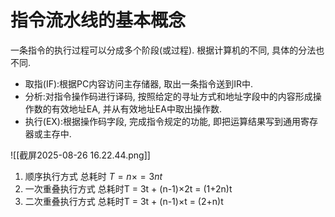 # 指令流水线的基本概念

一条指令的执行过程可以分成多个阶段(或过程).
根据计算机的不同, 具体的分法也不同.

- 取指(IF):根据PC内容访问主存储器, 取出一条指令送到IR中.
- 分析:对指令操作码进行译码, 按照给定的寻址方式和地址字段中的内容形成操作数的有效地址EA, 并从有效地址EA中取出操作数.
- 执行(EX):根据操作码字段, 完成指令规定的功能, 即把运算结果写到通用寄存器或主存中.

![[截屏2025-08-26 16.22.44.png]]

1. 顺序执行方式 总耗时 $T = n \times = 3nt$
2. 一次重叠执行方式 总耗时T = 3t + (n-1)×2t = (1+2n)t
3. 二次重叠执行方式 总耗时T = 3t + (n-1)×t = (2+n)t

